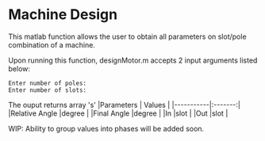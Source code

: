 # Machine Design

This matlab function allows the user to obtain all parameters on slot/pole combination of a machine.

Upon running this function, designMotor.m accepts 2 input arguments listed below:
```
Enter number of poles:
Enter number of slots:
```

The ouput returns array 's'
|Parameters	| Values	|
|-----------|:-------:|
|Relative Angle |degree |
|Final Angle    |degree |
|In             |slot   |
|Out            |slot   |

WIP: Ability to group values into phases will be added soon.
